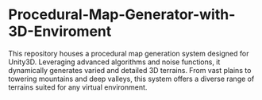 # Procedural-Map-Generator-with-3D-Enviroment
This repository houses a procedural map generation system designed for Unity3D. Leveraging advanced algorithms and noise functions, it dynamically generates varied and detailed 3D terrains. From vast plains to towering mountains and deep valleys, this system offers a diverse range of terrains suited for any virtual environment. 
